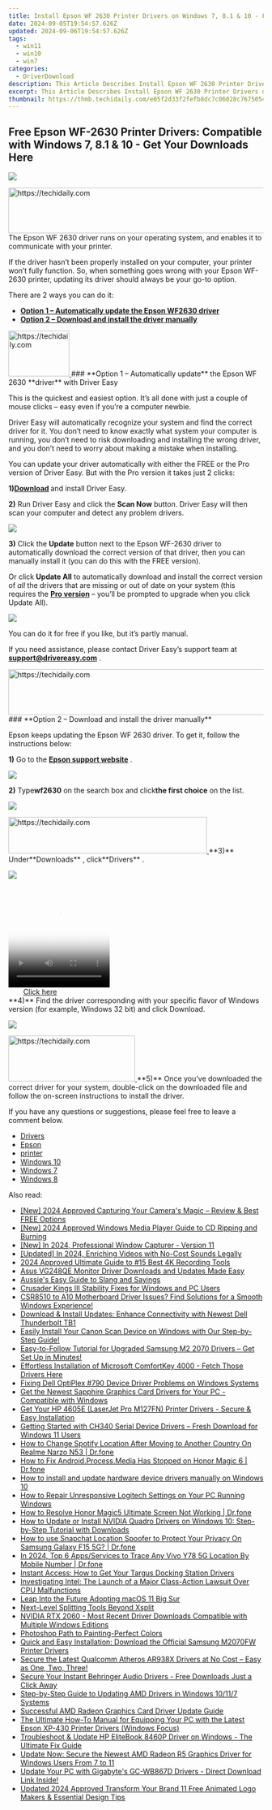 ```yaml
---
title: Install Epson WF 2630 Printer Drivers on Windows 7, 8.1 & 10 - Free Download
date: 2024-09-05T19:54:57.626Z
updated: 2024-09-06T19:54:57.626Z
tags:
  - win11
  - win10
  - win7
categories:
  - DriverDownload
description: This Article Describes Install Epson WF 2630 Printer Drivers on Windows 7, 8.1 & 10 - Free Download
excerpt: This Article Describes Install Epson WF 2630 Printer Drivers on Windows 7, 8.1 & 10 - Free Download
thumbnail: https://thmb.techidaily.com/e05f2d33f2fefb8dc7c06028c76750542668dde0166f66e5a57d5c818d2809aa.jpg
---
```


## Free Epson WF-2630 Printer Drivers: Compatible with Windows 7, 8.1 & 10 - Get Your Downloads Here

![](https://images.drivereasy.com/wp-content/uploads/2019/10/2019-10-18_11-07-32.jpg)

<!-- affiliate ads begin -->
<a href="https://appsumo.8odi.net/c/5597632/2123735/7443" target="_top" id="2123735">
  <img src="//a.impactradius-go.com/display-ad/7443-2123735" border="0" alt="https://techidaily.com" width="600" height="90"/>
</a>
<img height="0" width="0" src="https://appsumo.8odi.net/i/5597632/2123735/7443" style="position:absolute;visibility:hidden;" border="0" />
<!-- affiliate ads end -->
 The Epson WF 2630 driver runs on your operating system, and enables it to communicate with your printer.

 If the driver hasn’t been properly installed on your computer, your printer won’t fully function. So, when something goes wrong with your Epson WF-2630 printer, updating its driver should always be your go-to option.

There are 2 ways you can do it:

* **[Option 1 – Automatically update the Epson WF2630 driver](https://tools.techidaily.com/drivereasy/download/)**
* **[Option 2 – Download and install the driver manually](https://tools.techidaily.com/drivereasy/download/)**

<!-- affiliate ads begin -->
<a href="https://aligracehair.sjv.io/c/5597632/2135350/19272" target="_top" id="2135350">
  <img src="//a.impactradius-go.com/display-ad/19272-2135350" border="0" alt="https://techidaily.com" width="120" height="90"/>
</a>
<img height="0" width="0" src="https://aligracehair.sjv.io/i/5597632/2135350/19272" style="position:absolute;visibility:hidden;" border="0" />
<!-- affiliate ads end -->
### **Option 1 – Automatically update** the Epson WF 2630 **driver** with Driver Easy

 This is the quickest and easiest option. It’s all done with just a couple of mouse clicks – easy even if you’re a computer newbie.

 Driver Easy will automatically recognize your system and find the correct driver for it. You don’t need to know exactly what system your computer is running, you don’t need to risk downloading and installing the wrong driver, and you don’t need to worry about making a mistake when installing.

 You can update your driver automatically with either the FREE or the Pro version of Driver Easy. But with the Pro version it takes just 2 clicks:

 **1)[Download](https://tools.techidaily.com/drivereasy/download/) [](https://tools.techidaily.com/drivereasy/download/)**  and install Driver Easy.

**2)** Run Driver Easy and click the **Scan Now** button. Driver Easy will then scan your computer and detect any problem drivers.

![](https://images.drivereasy.com/wp-content/uploads/2019/10/2019-10-17_12-11-59-7.jpg)

**3)** Click the **Update**  button next to the Epson WF-2630 driver to automatically download the correct version of that driver, then you can manually install it (you can do this with the FREE version).

 Or click **Update All** to automatically download and install the correct version of _all_ the drivers that are missing or out of date on your system (this requires the **[Pro version](https://tools.techidaily.com/drivereasy/download/)**  – you’ll be prompted to upgrade when you click Update All).

![](https://images.drivereasy.com/wp-content/uploads/2019/10/2019-10-18_11-03-55.jpg)

 You can do it for free if you like, but it’s partly manual.

 If you need assistance, please contact Driver Easy’s support team at [**support@drivereasy.com**](https://tools.techidaily.com/drivereasy/download/) .

<!-- affiliate ads begin -->
<a href="https://appsumo.8odi.net/c/5597632/2130870/7443" target="_top" id="2130870">
  <img src="//a.impactradius-go.com/display-ad/7443-2130870" border="0" alt="https://techidaily.com" width="728" height="90"/>
</a>
<img height="0" width="0" src="https://appsumo.8odi.net/i/5597632/2130870/7443" style="position:absolute;visibility:hidden;" border="0" />
<!-- affiliate ads end -->
### **Option 2 – Download and install the driver manually**

 Epson keeps updating the Epson WF 2630 driver. To get it, follow the instructions below:

**1)** Go to the **[Epson support website](https://epson.com/usa)**  .

![](https://images.drivereasy.com/wp-content/uploads/2019/10/2019-10-18_11-30-53-1024x402.jpg)

**2)** Type**wf2630** on the search box and click**the first choice** on the list.

![](https://images.drivereasy.com/wp-content/uploads/2019/10/2019-10-18_11-31-43-1024x475.jpg)

<!-- affiliate ads begin -->
<a href="https://aligracehair.sjv.io/c/5597632/2135373/19272" target="_top" id="2135373">
  <img src="//a.impactradius-go.com/display-ad/19272-2135373" border="0" alt="https://techidaily.com" width="392" height="72"/>
</a>
<img height="0" width="0" src="https://aligracehair.sjv.io/i/5597632/2135373/19272" style="position:absolute;visibility:hidden;" border="0" />
<!-- affiliate ads end -->
**3)** Under**Downloads** , click**Drivers** .

![](https://images.drivereasy.com/wp-content/uploads/2019/10/2019-10-18_11-33-46-1024x524.jpg)

<!-- affiliate ads begin -->
<span id="1304648">
					<video width="200" height="200" style="cursor:pointer"
           poster="//a.impactradius-go.com/display-clicktoplayimage/1304648.png"
           onclick="if(!this.playClicked){this.play();this.setAttribute('controls',true);this.playClicked=true;}">
	   <source src="//a.impactradius-go.com/display-ad/15852-1304648">
	   <img src="//a.impactradius-go.com/display-clicktoplayimage/1304648.png" style="border: none; height: 100%; width: 100%; object-fit: contain">
	</video>
	<div style="width:125px;text-align:center"><a href="javascript:window.open(decodeURIComponent('https%3A%2F%2Fthefitville.pxf.io%2Fc%2F5597632%2F1304648%2F15852'), '_blank');void(0);">Click here</a></div>
</span>
<img height="0" width="0" src="https://imp.pxf.io/i/5597632/1304648/15852" style="position:absolute;visibility:hidden;" border="0" />
<!-- affiliate ads end -->
**4)** Find the driver corresponding with your specific flavor of Windows version (for example, Windows 32 bit) and click Download.

![](https://images.drivereasy.com/wp-content/uploads/2019/10/2019-10-18_11-33-46-2-1024x329.jpg)

<!-- affiliate ads begin -->
<a href="https://aligracehair.sjv.io/c/5597632/2115914/19272" target="_top" id="2115914">
  <img src="//a.impactradius-go.com/display-ad/19272-2115914" border="0" alt="https://techidaily.com" width="250" height="90"/>
</a>
<img height="0" width="0" src="https://aligracehair.sjv.io/i/5597632/2115914/19272" style="position:absolute;visibility:hidden;" border="0" />
<!-- affiliate ads end -->
**5)** Once you’ve downloaded the correct driver for your system, double-click on the downloaded file and follow the on-screen instructions to install the driver.

 If you have any questions or suggestions, please feel free to leave a comment below.

* [Drivers](https://tools.techidaily.com/drivereasy/download/)
* [Epson](https://tools.techidaily.com/drivereasy/download/)
* [printer](https://tools.techidaily.com/drivereasy/download/)
* [Windows 10](https://tools.techidaily.com/drivereasy/download/)
* [Windows 7](https://tools.techidaily.com/drivereasy/download/)
* [Windows 8](https://tools.techidaily.com/drivereasy/download/)

<ins class="adsbygoogle"
     style="display:block"
     data-ad-format="autorelaxed"
     data-ad-client="ca-pub-7571918770474297"
     data-ad-slot="1223367746"></ins>



<ins class="adsbygoogle"
     style="display:block"
     data-ad-client="ca-pub-7571918770474297"
     data-ad-slot="8358498916"
     data-ad-format="auto"
     data-full-width-responsive="true"></ins>

<span class="atpl-alsoreadstyle">Also read:</span>
<div><ul>
<li><a href="https://on-screen-recording.techidaily.com/new-2024-approved-capturing-your-cameras-magic-review-and-best-free-options/"><u>[New] 2024 Approved  Capturing Your Camera's Magic – Review & Best FREE Options</u></a></li>
<li><a href="https://article-posts.techidaily.com/new-2024-approved-windows-media-player-guide-to-cd-ripping-and-burning/"><u>[New] 2024 Approved  Windows Media Player Guide to CD Ripping and Burning</u></a></li>
<li><a href="https://remote-screen-capture.techidaily.com/new-in-2024-professional-window-capturer-version-11/"><u>[New] In 2024, Professional Window Capturer - Version 11</u></a></li>
<li><a href="https://facebook-record-videos.techidaily.com/updated-in-2024-enriching-videos-with-no-cost-sounds-legally/"><u>[Updated] In 2024, Enriching Videos with No-Cost Sounds Legally</u></a></li>
<li><a href="https://fox-blue.techidaily.com/2024-approved-ultimate-guide-to-15-best-4k-recording-tools/"><u>2024 Approved  Ultimate Guide to #15 Best 4K Recording Tools</u></a></li>
<li><a href="https://hardware-updates.techidaily.com/1722978319424-asus-vg248qe-monitor-driver-downloads-and-updates-made-easy/"><u>Asus VG248QE Monitor Driver Downloads and Updates Made Easy</u></a></li>
<li><a href="https://mondly-stories.techidaily.com/aussies-easy-guide-to-slang-and-sayings/"><u>Aussie's Easy Guide to Slang and Sayings</u></a></li>
<li><a href="https://win-blog.techidaily.com/crusader-kings-iii-stability-fixes-for-windows-and-pc-users/"><u>Crusader Kings III Stability Fixes for Windows and PC Users</u></a></li>
<li><a href="https://hardware-updates.techidaily.com/1722972769283-csr8510-to-a10-motherboard-driver-issues-find-solutions-for-a-smooth-windows-experience/"><u>CSR8510 to A10 Motherboard Driver Issues? Find Solutions for a Smooth Windows Experience!</u></a></li>
<li><a href="https://hardware-updates.techidaily.com/download-and-install-updates-enhance-connectivity-with-newest-dell-thunderbolt-tb1/"><u>Download & Install Updates: Enhance Connectivity with Newest Dell Thunderbolt TB1</u></a></li>
<li><a href="https://hardware-updates.techidaily.com/easily-install-your-canon-scan-device-on-windows-with-our-step-by-step-guide/"><u>Easily Install Your Canon Scan Device on Windows with Our Step-by-Step Guide!</u></a></li>
<li><a href="https://hardware-updates.techidaily.com/easy-to-follow-tutorial-for-upgraded-samsung-m2-2070-drivers-get-set-up-in-minutes/"><u>Easy-to-Follow Tutorial for Upgraded Samsung M2 2070 Drivers – Get Set Up in Minutes!</u></a></li>
<li><a href="https://hardware-updates.techidaily.com/1722976471608-effortless-installation-of-microsoft-comfortkey-4000-fetch-those-drivers-here/"><u>Effortless Installation of Microsoft ComfortKey 4000 - Fetch Those Drivers Here</u></a></li>
<li><a href="https://hardware-updates.techidaily.com/fixing-dell-optiplex-790-device-driver-problems-on-windows-systems/"><u>Fixing Dell OptiPlex #790 Device Driver Problems on Windows Systems</u></a></li>
<li><a href="https://hardware-updates.techidaily.com/get-the-newest-sapphire-graphics-card-drivers-for-your-pc-compatible-with-windows/"><u>Get the Newest Sapphire Graphics Card Drivers for Your PC - Compatible with Windows</u></a></li>
<li><a href="https://hardware-updates.techidaily.com/get-your-hp-4605e-laserjet-pro-m127fn-printer-drivers-secure-and-easy-installation/"><u>Get Your HP 4605E (LaserJet Pro M127FN) Printer Drivers - Secure & Easy Installation</u></a></li>
<li><a href="https://hardware-updates.techidaily.com/getting-started-with-ch340-serial-device-drivers-fresh-download-for-windows-11-users/"><u>Getting Started with CH340 Serial Device Drivers – Fresh Download for Windows 11 Users</u></a></li>
<li><a href="https://fake-location.techidaily.com/how-to-change-spotify-location-after-moving-to-another-country-on-realme-narzo-n53-drfone-by-drfone-virtual-android/"><u>How to Change Spotify Location After Moving to Another Country On Realme Narzo N53 | Dr.fone</u></a></li>
<li><a href="https://change-location.techidaily.com/how-to-fix-androidprocessmedia-has-stopped-on-honor-magic-6-drfone-by-drfone-fix-android-problems-fix-android-problems/"><u>How to Fix Android.Process.Media Has Stopped on Honor Magic 6 | Dr.fone</u></a></li>
<li><a href="https://blog-min.techidaily.com/how-to-install-and-update-hardware-device-drivers-manually-on-windows-10-by-drivereasy-guide/"><u>How to install and update hardware device drivers manually on Windows 10</u></a></li>
<li><a href="https://program-issues.techidaily.com/how-to-repair-unresponsive-logitech-settings-on-your-pc-running-windows/"><u>How to Repair Unresponsive Logitech Settings on Your PC Running Windows</u></a></li>
<li><a href="https://howto.techidaily.com/how-to-resolve-honor-magic5-ultimate-screen-not-working-drfone-by-drfone-fix-android-problems-fix-android-problems/"><u>How to Resolve Honor Magic5 Ultimate Screen Not Working | Dr.fone</u></a></li>
<li><a href="https://hardware-updates.techidaily.com/how-to-update-or-install-nvidia-quadro-drivers-on-windows-10-step-by-step-tutorial-with-downloads/"><u>How to Update or Install NVIDIA Quadro Drivers on Windows 10: Step-by-Step Tutorial with Downloads</u></a></li>
<li><a href="https://change-location.techidaily.com/how-to-use-snapchat-location-spoofer-to-protect-your-privacy-on-samsung-galaxy-f15-5g-drfone-by-drfone-virtual-android/"><u>How to use Snapchat Location Spoofer to Protect Your Privacy On Samsung Galaxy F15 5G? | Dr.fone</u></a></li>
<li><a href="https://android-location-track.techidaily.com/in-2024-top-6-appsservices-to-trace-any-vivo-y78-5g-location-by-mobile-number-drfone-by-drfone-virtual-android/"><u>In 2024, Top 6 Apps/Services to Trace Any Vivo Y78 5G Location By Mobile Number | Dr.fone</u></a></li>
<li><a href="https://hardware-updates.techidaily.com/instant-access-how-to-get-your-targus-docking-station-drivers/"><u>Instant Access: How to Get Your Targus Docking Station Drivers</u></a></li>
<li><a href="https://hardware-updates.techidaily.com/investigating-intel-the-launch-of-a-major-class-action-lawsuit-over-cpu-malfunctions/"><u>Investigating Intel: The Launch of a Major Class-Action Lawsuit Over CPU Malfunctions</u></a></li>
<li><a href="https://extra-resources.techidaily.com/leap-into-the-future-adopting-macos-11-big-sur/"><u>Leap Into the Future  Adopting macOS 11 Big Sur</u></a></li>
<li><a href="https://extra-hints.techidaily.com/next-level-splitting-tools-beyond-xsplit/"><u>Next-Level Splitting Tools Beyond Xsplit</u></a></li>
<li><a href="https://hardware-updates.techidaily.com/nvidia-rtx-2060-most-recent-driver-downloads-compatible-with-multiple-windows-editions/"><u>NVIDIA RTX 2060 - Most Recent Driver Downloads Compatible with Multiple Windows Editions</u></a></li>
<li><a href="https://extra-resources.techidaily.com/photoshop-path-to-painting-perfect-colors/"><u>Photoshop Path to Painting-Perfect Colors</u></a></li>
<li><a href="https://hardware-updates.techidaily.com/quick-and-easy-installation-download-the-official-samsung-m2070fw-printer-drivers/"><u>Quick and Easy Installation: Download the Official Samsung M2070FW Printer Drivers</u></a></li>
<li><a href="https://hardware-updates.techidaily.com/secure-the-latest-qualcomm-atheros-ar938x-drivers-at-no-cost-easy-as-one-two-three/"><u>Secure the Latest Qualcomm Atheros AR938X Drivers at No Cost – Easy as One, Two, Three!</u></a></li>
<li><a href="https://hardware-updates.techidaily.com/secure-your-instant-behringer-audio-drivers-free-downloads-just-a-click-away/"><u>Secure Your Instant Behringer Audio Drivers - Free Downloads Just a Click Away</u></a></li>
<li><a href="https://hardware-updates.techidaily.com/step-by-step-guide-to-updating-amd-drivers-in-windows-10117-systems/"><u>Step-by-Step Guide to Updating AMD Drivers in Windows 10/11/7 Systems</u></a></li>
<li><a href="https://hardware-updates.techidaily.com/successful-amd-radeon-graphics-card-driver-update-guide/"><u>Successful AMD Radeon Graphics Card Driver Update Guide</u></a></li>
<li><a href="https://hardware-updates.techidaily.com/the-ultimate-how-to-manual-for-equipping-your-pc-with-the-latest-epson-xp-430-printer-drivers-windows-focus/"><u>The Ultimate How-To Manual for Equipping Your PC with the Latest Epson XP-430 Printer Drivers (Windows Focus)</u></a></li>
<li><a href="https://hardware-updates.techidaily.com/troubleshoot-and-update-hp-elitebook-8460p-driver-on-windows-the-ultimate-fix-guide/"><u>Troubleshoot & Update HP EliteBook 8460P Driver on Windows - The Ultimate Fix Guide</u></a></li>
<li><a href="https://hardware-updates.techidaily.com/update-now-secure-the-newest-amd-radeon-r5-graphics-driver-for-windows-users-from-7-to-11/"><u>Update Now: Secure the Newest AMD Radeon R5 Graphics Driver for Windows Users From 7 to 11</u></a></li>
<li><a href="https://hardware-updates.techidaily.com/update-your-pc-with-gigabytes-gc-wb867d-drivers-direct-download-link-inside/"><u>Update Your PC with Gigabyte's GC-WB867D Drivers - Direct Download Link Inside!</u></a></li>
<li><a href="https://video-content-creator.techidaily.com/updated-2024-approved-transform-your-brand-11-free-animated-logo-makers-and-essential-design-tips/"><u>Updated 2024 Approved Transform Your Brand 11 Free Animated Logo Makers & Essential Design Tips</u></a></li>
</ul></div>
